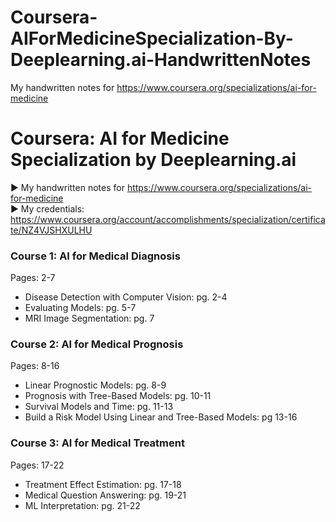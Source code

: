 # Coursera-AIForMedicineSpecialization-By-Deeplearning.ai-HandwrittenNotes
My handwritten notes for https://www.coursera.org/specializations/ai-for-medicine

# Coursera: AI for Medicine Specialization by Deeplearning.ai
► My handwritten notes for https://www.coursera.org/specializations/ai-for-medicine <br>
► My credentials: https://www.coursera.org/account/accomplishments/specialization/certificate/NZ4VJSHXULHU <br>

### Course 1: AI for Medical Diagnosis
Pages: 2-7
* Disease Detection with Computer Vision: pg. 2-4
* Evaluating Models: pg. 5-7
* MRI Image Segmentation: pg. 7

### Course 2: AI for Medical Prognosis
Pages: 8-16
* Linear Prognostic Models: pg. 8-9
* Prognosis with Tree-Based Models: pg. 10-11
* Survival Models and Time: pg. 11-13
* Build a Risk Model Using Linear and Tree-Based Models: pg 13-16

### Course 3: AI for Medical Treatment
Pages: 17-22
* Treatment Effect Estimation: pg. 17-18
* Medical Question Answering: pg. 19-21
* ML Interpretation: pg. 21-22
